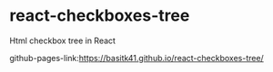 # react-checkboxes-tree
Html checkbox tree in React

github-pages-link:https://basitk41.github.io/react-checkboxes-tree/

